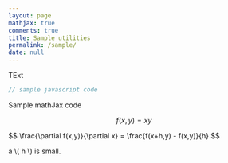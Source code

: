 ```yaml
---
layout: page
mathjax: true
comments: true
title: Sample utilities
permalink: /sample/
date: null
---
```




TExt

```javascript
// sample javascript code
```

Sample mathJax code

$$
f(x,y) = x y
$$

<div>
$$
\frac{\partial f(x,y)}{\partial x} = \frac{f(x+h,y) - f(x,y)}{h}
$$
</div>

a \\( h \\) is small.
